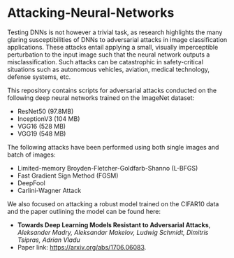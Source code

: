 # Attacking-Neural-Networks
Testing DNNs is not however a trivial task, as research highlights the many glaring susceptibilities of DNNs to adversarial attacks in image classification applications. These attacks entail applying a small, visually imperceptible perturbation to the input image such that the neural network outputs a misclassification. Such attacks can be catastrophic in safety-critical situations such as autonomous vehicles, aviation, medical technology, defense systems, etc. 

This repository contains scripts for adversarial attacks conducted on the following deep neural networks trained on the ImageNet dataset:
- ResNet50 (97.8MB)
- InceptionV3 (104 MB)
- VGG16 (528 MB)
- VGG19 (548 MB)

The following attacks have been performed using both single images and batch of images:
- Limited-memory Broyden-Fletcher-Goldfarb-Shanno (L-BFGS)
- Fast Gradient Sign Method (FGSM)
- DeepFool
- Carlini-Wagner Attack

We also focused on attacking a robust model trained on the CIFAR10 data and the paper outlining the model can be found here:
- **Towards Deep Learning Models Resistant to Adversarial Attacks**, *Aleksander Madry, Aleksandar Makelov, Ludwig Schmidt, Dimitris Tsipras, Adrian Vladu* <br>
- Paper link: https://arxiv.org/abs/1706.06083.



